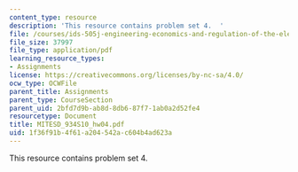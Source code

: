 ```yaml
---
content_type: resource
description: 'This resource contains problem set 4.  '
file: /courses/ids-505j-engineering-economics-and-regulation-of-the-electric-power-sector-spring-2010/1f36f91b4f61a204542ac604b4ad623a_MITESD_934S10_hw04.pdf
file_size: 37997
file_type: application/pdf
learning_resource_types:
- Assignments
license: https://creativecommons.org/licenses/by-nc-sa/4.0/
ocw_type: OCWFile
parent_title: Assignments
parent_type: CourseSection
parent_uid: 2bfd7d9b-ab8d-8db6-87f7-1ab0a2d52fe4
resourcetype: Document
title: MITESD_934S10_hw04.pdf
uid: 1f36f91b-4f61-a204-542a-c604b4ad623a
---
```

This resource contains problem set 4.  